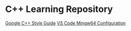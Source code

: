 # C++ Learning Repository
[Google C++ Style Guide](https://google.github.io/styleguide/cppguide.html)
[VS Code Mingw64 Configuration](https://code.visualstudio.com/docs/cpp/config-mingw)
